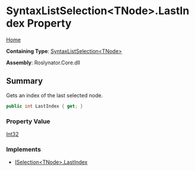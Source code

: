 # SyntaxListSelection\<TNode>\.LastIndex Property

[Home](../../../README.md)

**Containing Type**: [SyntaxListSelection\<TNode>](../README.md)

**Assembly**: Roslynator\.Core\.dll

## Summary

Gets an index of the last selected node\.

```csharp
public int LastIndex { get; }
```

### Property Value

[Int32](https://docs.microsoft.com/en-us/dotnet/api/system.int32)

### Implements

* [ISelection\<TNode>.LastIndex](../../ISelection-1/LastIndex/README.md)
